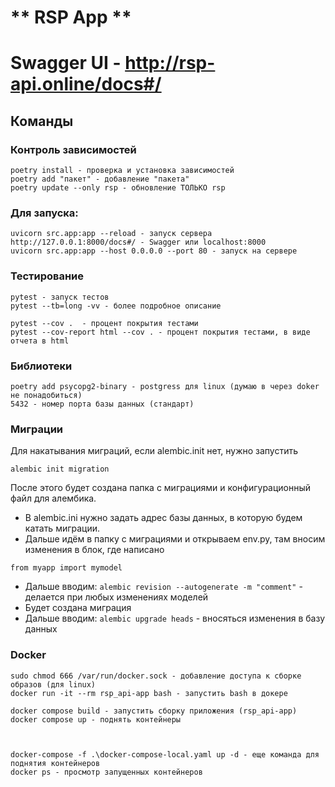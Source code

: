 # ** RSP App **

# Swagger UI - http://rsp-api.online/docs#/

## Команды

### Контроль зависимостей

```
poetry install - проверка и установка зависимостей
poetry add "пакет" - добавление "пакета"
poetry update --only rsp - обновление ТОЛЬКО rsp
```

### Для запуска:

```
uvicorn src.app:app --reload - запуск сервера
http://127.0.0.1:8000/docs#/ - Swagger или localhost:8000
uvicorn src.app:app --host 0.0.0.0 --port 80 - запуск на сервере
```

### Тестирование
```
pytest - запуск тестов
pytest --tb=long -vv - более подробное описание

pytest --cov .  - процент покрытия тестами 
pytest --cov-report html --cov . - процент покрытия тестами, в виде отчета в html
```

### Библиотеки

```
poetry add psycopg2-binary - postgress для linux (думаю в через doker не понадобиться)
5432 - номер порта базы данных (стандарт)
```

### Миграции

Для накатывания миграций, если alembic.init нет, нужно запустить

```
alembic init migration
```

После этого будет создана папка с миграциями и конфигурационный файл для алембика.

- В alembic.ini нужно задать адрес базы данных, в которую будем катать миграции.
- Дальше идём в папку с миграциями и открываем env.py, там вносим изменения в блок, где написано

```
from myapp import mymodel
```

- Дальше вводим: `alembic revision --autogenerate -m "comment"` - делается при любых изменениях моделей
- Будет создана миграция
- Дальше вводим: `alembic upgrade heads` - вносяться изменения в базу данных

### Docker

```
sudo chmod 666 /var/run/docker.sock - добавление доступа к сборке образов (для linux)
docker run -it --rm rsp_api-app bash - запустить bash в докере

docker compose build - запустить сборку приложения (rsp_api-app)
docker compose up - поднять контейнеры



docker-compose -f .\docker-compose-local.yaml up -d - еще команда для поднятия контейнеров
docker ps - просмотр запущенных контейнеров
```

